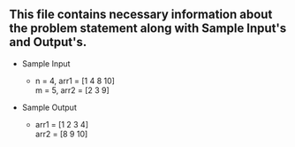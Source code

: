 ## This file contains necessary information about the problem statement along with Sample Input's and Output's.


* Sample Input   
  * n = 4, arr1 = [1 4 8 10]  <br>
    m = 5, arr2 = [2 3 9]

* Sample Output    
  * arr1 = [1 2 3 4]  <br>
    arr2 = [8 9 10]
  
  
  







